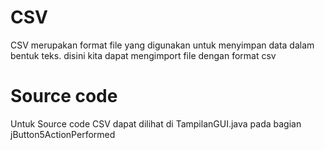 # CSV
CSV merupakan format file yang digunakan untuk menyimpan data dalam bentuk teks. disini kita dapat mengimport file dengan format  csv

# Source code
Untuk Source code CSV dapat dilihat di TampilanGUI.java pada bagian jButton5ActionPerformed
